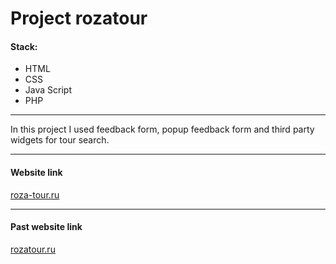 # Project rozatour

#### Stack:

- HTML
- CSS
- Java Script
- PHP

---

In this project I used feedback form, popup feedback form and third party widgets for tour search.

---

#### Website link

[roza-tour.ru](https://www.roza-tour.ru/)

---

#### Past website link

[rozatour.ru](http://www.rozatour.ru/)

